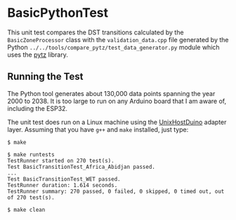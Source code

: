 # BasicPythonTest

This unit test compares the DST transitions calculated by the
`BasicZoneProcessor` class with the `validation_data.cpp` file generated by the
Python `../../tools/compare_pytz/test_data_generator.py` module which uses the
[pytz](https://pypi.org/project/pytz/) library.

## Running the Test

The Python tool generates about 130,000 data points spanning the year 2000 to
2038. It is too large to run on any Arduino board that I am aware of, including
the ESP32.

The unit test does run on a Linux machine using the
[UnixHostDuino](https://github.com/bxparks/UnixHostDuino) adapter layer.
Assuming that you have `g++` and `make` installed, just type:

```
$ make

$ make runtests
TestRunner started on 270 test(s).
Test BasicTransitionTest_Africa_Abidjan passed.
...
Test BasicTransitionTest_WET passed.
TestRunner duration: 1.614 seconds.
TestRunner summary: 270 passed, 0 failed, 0 skipped, 0 timed out, out of 270 test(s).

$ make clean
```
